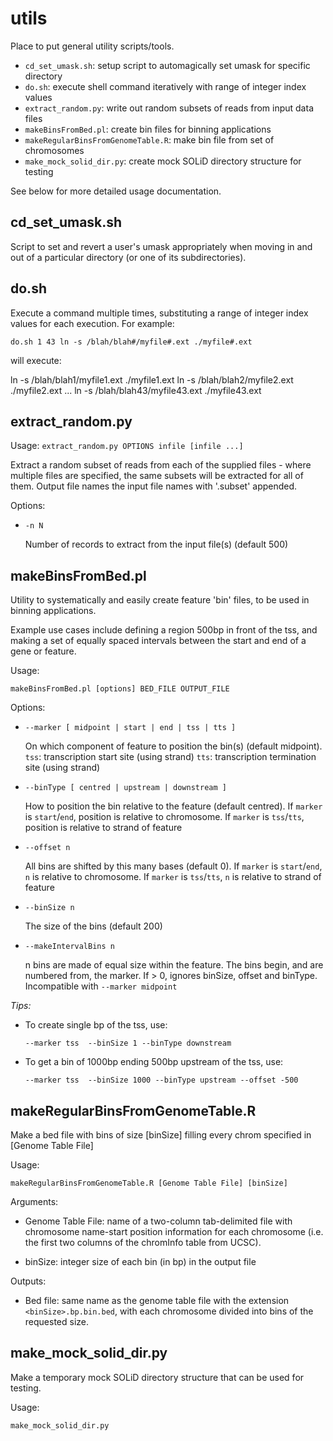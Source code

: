 utils
=====

Place to put general utility scripts/tools.

 *  `cd_set_umask.sh`: setup script to automagically set umask for specific directory
 *  `do.sh`: execute shell command iteratively with range of integer index values
 *  `extract_random.py`: write out random subsets of reads from input data files
 *  `makeBinsFromBed.pl`: create bin files for binning applications
 *  `makeRegularBinsFromGenomeTable.R`: make bin file from set of chromosomes
 *  `make_mock_solid_dir.py`: create mock SOLiD directory structure for testing

See below for more detailed usage documentation.

cd_set_umask.sh
---------------
Script to set and revert a user's umask appropriately when moving in and out of a
particular directory (or one of its subdirectories).

do.sh
-----
Execute a command multiple times, substituting a range of integer index
values for each execution. For example:

    do.sh 1 43 ln -s /blah/blah#/myfile#.ext ./myfile#.ext

will execute:

ln -s /blah/blah1/myfile1.ext ./myfile1.ext
ln -s /blah/blah2/myfile2.ext ./myfile2.ext
...
ln -s /blah/blah43/myfile43.ext ./myfile43.ext

extract_random.py
-----------------

Usage: `extract_random.py OPTIONS infile [infile ...]`

Extract a random subset of reads from each of the supplied files - where
multiple files are specified, the same subsets will be extracted for all of
them. Output file names the input file names with '.subset' appended.

Options:

  * `-n N`

    Number of records to extract from the input file(s) (default 500)

makeBinsFromBed.pl
------------------
Utility to systematically and easily create feature 'bin' files, to be used in
binning applications.

Example use cases include defining a region 500bp in front of the tss, and making a
set of equally spaced intervals between the start and end of a gene or feature.

Usage:

    makeBinsFromBed.pl [options] BED_FILE OUTPUT_FILE

Options:

 *  `--marker [ midpoint | start | end | tss | tts ]`

    On which component of feature to position the bin(s) (default midpoint).
    `tss`: transcription start site (using strand)
    `tts`: transcription termination site (using strand)

 * `--binType [ centred | upstream | downstream ]`

    How to position the bin relative to the feature (default centred).
    If `marker` is `start`/`end`, position is relative to chromosome.
    If `marker` is `tss`/`tts`, position is relative to strand of feature

 *  `--offset n`

    All bins are shifted by this many bases (default 0).
    If `marker` is `start`/`end`, `n` is relative to chromosome.
    If `marker` is `tss`/`tts`, `n` is relative to strand of feature

 *  `--binSize n`

    The size of the bins (default 200)

 *  `--makeIntervalBins n`

    n bins are made of equal size within the feature.
    The bins begin, and are numbered from, the marker.
    If > 0, ignores binSize, offset and binType.
    Incompatible with `--marker midpoint`

*Tips:*

 *  To create single bp of the tss, use:

        --marker tss  --binSize 1 --binType downstream

 *  To get a bin of 1000bp ending 500bp upstream of the tss, use:

        --marker tss  --binSize 1000 --binType upstream --offset -500


makeRegularBinsFromGenomeTable.R
--------------------------------
Make a bed file with bins of size [binSize] filling every chrom specified in [Genome Table File]

Usage:

    makeRegularBinsFromGenomeTable.R [Genome Table File] [binSize]

Arguments:

 *  Genome Table File: name of a two-column tab-delimited file with chromosome name-start position
    information for each chromosome (i.e. the first two columns of the chromInfo table from UCSC).

 *  binSize: integer size of each bin (in bp) in the output file

Outputs:

 *  Bed file: same name as the genome table file with the extension `<binSize>.bp.bin.bed`,
    with each chromosome divided into bins of the requested size.


make_mock_solid_dir.py
----------------------
Make a temporary mock SOLiD directory structure that can be used for testing.

Usage:

    make_mock_solid_dir.py
